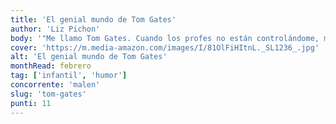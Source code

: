 ```yaml
---
title: 'El genial mundo de Tom Gates'
author: 'Liz Pichon'
body: '"Me llamo Tom Gates. Cuando los profes no están controlándome, me gusta dibujar y pensar mil maneras de fastidiar a Delia, mi hermana mayor".'
cover: 'https://m.media-amazon.com/images/I/81OlFiHItnL._SL1236_.jpg'
alt: 'El genial mundo de Tom Gates'
monthRead: febrero
tag: ['infantil', 'humor']
concorrente: 'malen'
slug: 'tom-gates'
punti: 11
---
```


